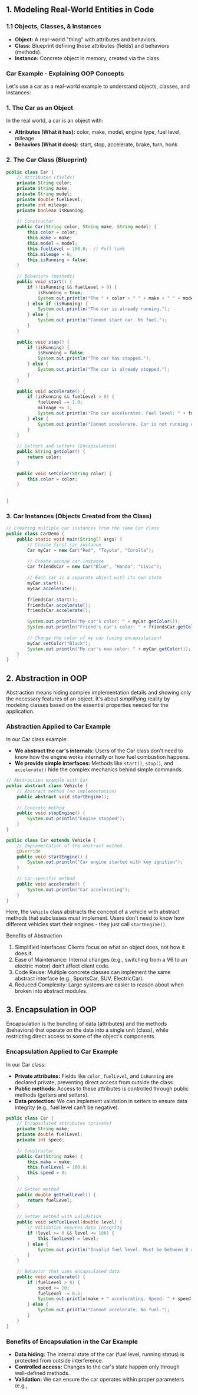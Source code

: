 ## 1. Modeling Real-World Entities in Code

### 1.1 Objects, Classes, & Instances

- **Object:** A real-world "thing" with attributes and behaviors.
- **Class:** Blueprint defining those attributes (fields) and behaviors (methods).
- **Instance:** Concrete object in memory, created via the class.

### Car Example - Explaining OOP Concepts

Let's use a car as a real-world example to understand objects, classes, and instances:

### 1. The Car as an Object

In the real world, a car is an object with:

- **Attributes (What it has):** color, make, model, engine type, fuel level, mileage
- **Behaviors (What it does):** start, stop, accelerate, brake, turn, honk

### 2. The Car Class (Blueprint)

```java
public class Car {
    // Attributes (fields)
    private String color;
    private String make;
    private String model;
    private double fuelLevel;
    private int mileage;
    private boolean isRunning;
    
    // Constructor
    public Car(String color, String make, String model) {
        this.color = color;
        this.make = make;
        this.model = model;
        this.fuelLevel = 100.0;  // Full tank
        this.mileage = 0;
        this.isRunning = false;
    }
    
    // Behaviors (methods)
    public void start() {
        if (!isRunning && fuelLevel > 0) {
            isRunning = true;
            System.out.println("The " + color + " " + make + " " + model + " has started.");
        } else if (isRunning) {
            System.out.println("The car is already running.");
        } else {
            System.out.println("Cannot start car. No fuel.");
        }
    }
    
    public void stop() {
        if (isRunning) {
            isRunning = false;
            System.out.println("The car has stopped.");
        } else {
            System.out.println("The car is already stopped.");
        }
    }
    
    public void accelerate() {
        if (isRunning && fuelLevel > 0) {
            fuelLevel -= 1.0;
            mileage += 1;
            System.out.println("The car accelerates. Fuel level: " + fuelLevel);
        } else {
            System.out.println("Cannot accelerate. Car is not running or out of fuel.");
        }
    }
    
    // Getters and setters (Encapsulation)
    public String getColor() {
        return color;
    }
    
    public void setColor(String color) {
        this.color = color;
    }
    
   
}

```

### 3. Car Instances (Objects Created from the Class)

```java
// Creating multiple car instances from the same Car class
public class CarDemo {
    public static void main(String[] args) {
        // Create first car instance
        Car myCar = new Car("Red", "Toyota", "Corolla");
        
        // Create second car instance
        Car friendsCar = new Car("Blue", "Honda", "Civic");
        
        // Each car is a separate object with its own state
        myCar.start();
        myCar.accelerate();
        
        friendsCar.start();
        friendsCar.accelerate();
        friendsCar.accelerate();
        
        System.out.println("My car's color: " + myCar.getColor());
        System.out.println("Friend's car's color: " + friendsCar.getColor());
        
        // Change the color of my car (using encapsulation)
        myCar.setColor("Black");
        System.out.println("My car's new color: " + myCar.getColor());
    }
}

```

## 2. Abstraction in OOP

Abstraction means hiding complex implementation details and showing only the necessary features of an object. It's about simplifying reality by modeling classes based on the essential properties needed for the application.

### Abstraction Applied to Car Example

In our Car class example:

- **We abstract the car's internals:** Users of the Car class don't need to know how the engine works internally or how fuel combustion happens.
- **We provide simple interfaces:** Methods like `start()`, `stop()`, and `accelerate()` hide the complex mechanics behind simple commands.

```java
// Abstraction example with Car
public abstract class Vehicle {
    // Abstract method (no implementation)
    public abstract void startEngine();
    
    // Concrete method
    public void stopEngine() {
        System.out.println("Engine stopped");
    }
}

public class Car extends Vehicle {
    // Implementation of the abstract method
    @Override
    public void startEngine() {
        System.out.println("Car engine started with key ignition");
    }
    
    // Car-specific method
    public void accelerate() {
        System.out.println("Car accelerating");
    }
}

```

Here, the `Vehicle` class abstracts the concept of a vehicle with abstract methods that subclasses must implement. Users don't need to know how different vehicles start their engines - they just call `startEngine()`.

Benefits of Abstraction

1. Simplified Interfaces: Clients focus on what an object does, not how it does it.
2. Ease of Maintenance: Internal changes (e.g., switching from a V6 to an electric motor) don’t affect client code.
3. Code Reuse: Multiple concrete classes can implement the same abstract interface (e.g., SportsCar, SUV, ElectricCar).
4. Reduced Complexity: Large systems are easier to reason about when broken into abstract modules.

## 3. Encapsulation in OOP

Encapsulation is the bundling of data (attributes) and the methods (behaviors) that operate on the data into a single unit (class), while restricting direct access to some of the object's components.

### Encapsulation Applied to Car Example

In our Car class:

- **Private attributes:** Fields like `color`, `fuelLevel`, and `isRunning` are declared private, preventing direct access from outside the class.
- **Public methods:** Access to these attributes is controlled through public methods (getters and setters).
- **Data protection:** We can implement validation in setters to ensure data integrity (e.g., fuel level can't be negative).

```java
public class Car {
    // Encapsulated attributes (private)
    private String make;
    private double fuelLevel;
    private int speed;
    
    // Constructor
    public Car(String make) {
        this.make = make;
        this.fuelLevel = 100.0;
        this.speed = 0;
    }
    
    // Getter method
    public double getFuelLevel() {
        return fuelLevel;
    }
    
    // Setter method with validation
    public void setFuelLevel(double level) {
        // Validation ensures data integrity
        if (level >= 0 && level <= 100) {
            this.fuelLevel = level;
        } else {
            System.out.println("Invalid fuel level. Must be between 0 and 100.");
        }
    }
    
    // Behavior that uses encapsulated data
    public void accelerate() {
        if (fuelLevel > 0) {
            speed += 10;
            fuelLevel -= 0.5;
            System.out.println(make + " accelerating. Speed: " + speed + " mph");
        } else {
            System.out.println("Cannot accelerate. No fuel.");
        }
    }
}

```

### Benefits of Encapsulation in the Car Example

- **Data hiding:** The internal state of the car (fuel level, running status) is protected from outside interference.
- **Controlled access:** Changes to the car's state happen only through well-defined methods.
- **Validation:** We can ensure the car operates within proper parameters (e.g.,